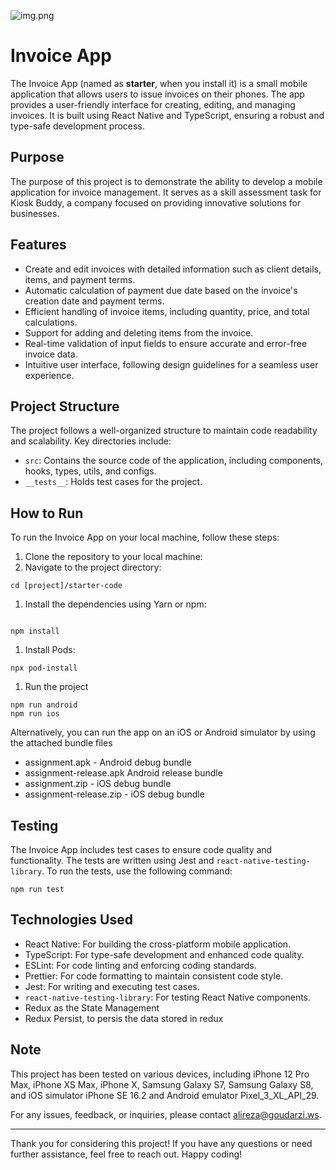 ![img.png](img.png)
# Invoice App
The Invoice App (named as **starter**, when you install it) is a small mobile application that allows users to issue invoices on their phones. The app provides a user-friendly interface for creating, editing, and managing invoices. It is built using React Native and TypeScript, ensuring a robust and type-safe development process.

## Purpose

The purpose of this project is to demonstrate the ability to develop a mobile application for invoice management. It serves as a skill assessment task for Kiosk Buddy, a company focused on providing innovative solutions for businesses.

## Features

- Create and edit invoices with detailed information such as client details, items, and payment terms.
- Automatic calculation of payment due date based on the invoice's creation date and payment terms.
- Efficient handling of invoice items, including quantity, price, and total calculations.
- Support for adding and deleting items from the invoice.
- Real-time validation of input fields to ensure accurate and error-free invoice data.
- Intuitive user interface, following design guidelines for a seamless user experience.

## Project Structure

The project follows a well-organized structure to maintain code readability and scalability. Key directories include:

- `src`: Contains the source code of the application, including components, hooks, types, utils, and configs.
- `__tests__`: Holds test cases for the project.

## How to Run

To run the Invoice App on your local machine, follow these steps:

1. Clone the repository to your local machine:
2. Navigate to the project directory:

```
cd [project]/starter-code

```

1. Install the dependencies using Yarn or npm:

```

npm install
```

1. Install Pods:

```
npx pod-install
```

1. Run the project

```
npm run android
npm run ios
```

Alternatively, you can run the app on an iOS or Android simulator by using the attached bundle files

- assignment.apk - Android debug bundle
- assignment-release.apk Android release bundle
- assignment.zip - iOS debug bundle
- assignment-release.zip - iOS debug bundle

## Testing

The Invoice App includes test cases to ensure code quality and functionality. The tests are written using Jest and `react-native-testing-library`. To run the tests, use the following command:

```
npm run test
```

## Technologies Used

- React Native: For building the cross-platform mobile application.
- TypeScript: For type-safe development and enhanced code quality.
- ESLint: For code linting and enforcing coding standards.
- Prettier: For code formatting to maintain consistent code style.
- Jest: For writing and executing test cases.
- `react-native-testing-library`: For testing React Native components.
- Redux as the State Management
- Redux Persist, to persis the data stored in redux

## Note

This project has been tested on various devices, including iPhone 12 Pro Max, iPhone XS Max, iPhone X, Samsung Galaxy S7, Samsung Galaxy S8, and iOS simulator iPhone SE 16.2 and Android emulator Pixel_3_XL_API_29.

For any issues, feedback, or inquiries, please contact alireza@goudarzi.ws.

---

Thank you for considering this project! If you have any questions or need further assistance, feel free to reach out. Happy coding!
